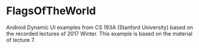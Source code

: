 # FlagsOfTheWorld


Android Dynamic UI examples from CS 193A (Stanford University) based on the recorded lectures of 2017 Winter. This example is based on the material of lecture 7.
